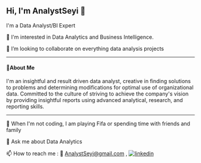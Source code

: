 ## Hi, I'm AnalystSeyi 👋
I'm a Data Analyst/BI Expert

👀 I'm interested in Data Analytics and Business Intelligence.

💞️ I’m looking to collaborate on everything data analysis projects

***
#### 🚀About Me
I'm an insightful and result driven data analyst, creative in finding solutions to problems and determining modifications for optimal use of organizational data. Committed to the culture of striving to achieve the company's vision by providing insightful reports using advanced analytical, research, and reporting skills.
***
🎥 When I'm not coding, I am playing Fifa or spending time with friends and family

💬 Ask me about Data Analytics

📫 How to reach me : 📧 AnalystSeyi@gmail.com , [![linkedin](https://img.shields.io/badge/linkedin-0A66C2?style=for-the-badge&logo=linkedin&logoColor=white)](https://www.linkedin.com/in/oluwaseyi-fatuase-16009b161/)

<!---
AnalystSeyi/AnalystSeyi is a ✨ special ✨ repository because its `README.md` (this file) appears on your GitHub profile.
You can click the Preview link to take a look at your changes.
--->
